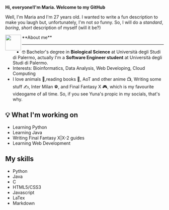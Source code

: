 **Hi, everyone!I'm Maria. Welcome to my GitHub**

Well, I'm Maria and I'm 27 years old.
I wanted to write a fun description to make you laugh but, unfortunately, I'm not _so_ funny.
So, I will do a _standard_, _boring_, _short_ description of myself (will it be?)

<img src="http://www.ffbegif.com/Yuna/210000205%20Idle.png" align="left" width="50" height="50"> 
**About me**

<hr></hr>

- 🤓 Bachelor's degree in **Biological Science** at Università degli Studi di Palermo, actually I'm a **Software Engineer student** at Università degli Studi di Palermo.
- Interests: Bioinformatics, Data Analysis, Web Developing, Cloud Computing 
- I love animals 🐶,reading books 📖, AoT and other anime 📺, Writing some stuff ✍️, Inter Milan ⚽, and Final Fantasy X 🎮, which is my favourite videogame of all time. So, if you see Yuna's propic in my socials, that's why.

## 💡 What I'm working on
  - Learning Python
  - Learning Java
  - Writing Final Fantasy X|X-2 guides
  - Learning Web Development

## My skills
- Python
- Java
- C
- HTML5/CSS3
- Javascript
- LaTex
- Markdown
